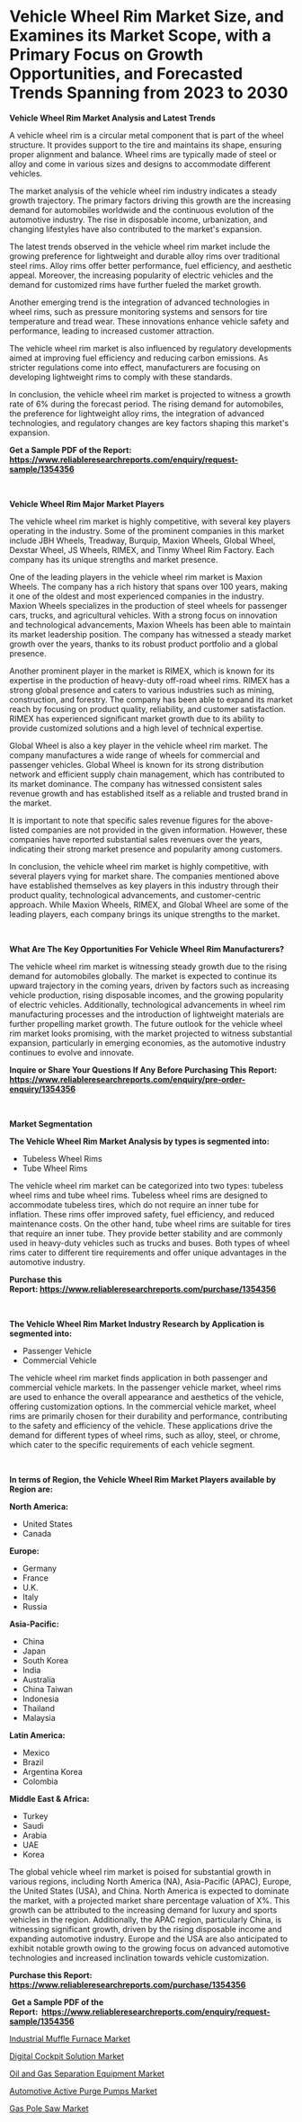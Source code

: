 <p><h1>Vehicle Wheel Rim Market Size, and Examines its Market Scope, with a Primary Focus on Growth Opportunities, and Forecasted Trends Spanning from 2023 to 2030</h1></p><p><strong>Vehicle Wheel Rim Market Analysis and Latest Trends</strong></p>
<p><p>A vehicle wheel rim is a circular metal component that is part of the wheel structure. It provides support to the tire and maintains its shape, ensuring proper alignment and balance. Wheel rims are typically made of steel or alloy and come in various sizes and designs to accommodate different vehicles.</p><p>The market analysis of the vehicle wheel rim industry indicates a steady growth trajectory. The primary factors driving this growth are the increasing demand for automobiles worldwide and the continuous evolution of the automotive industry. The rise in disposable income, urbanization, and changing lifestyles have also contributed to the market's expansion.</p><p>The latest trends observed in the vehicle wheel rim market include the growing preference for lightweight and durable alloy rims over traditional steel rims. Alloy rims offer better performance, fuel efficiency, and aesthetic appeal. Moreover, the increasing popularity of electric vehicles and the demand for customized rims have further fueled the market growth.</p><p>Another emerging trend is the integration of advanced technologies in wheel rims, such as pressure monitoring systems and sensors for tire temperature and tread wear. These innovations enhance vehicle safety and performance, leading to increased customer attraction.</p><p>The vehicle wheel rim market is also influenced by regulatory developments aimed at improving fuel efficiency and reducing carbon emissions. As stricter regulations come into effect, manufacturers are focusing on developing lightweight rims to comply with these standards.</p><p>In conclusion, the vehicle wheel rim market is projected to witness a growth rate of 6% during the forecast period. The rising demand for automobiles, the preference for lightweight alloy rims, the integration of advanced technologies, and regulatory changes are key factors shaping this market's expansion.</p></p>
<p><strong>Get a Sample PDF of the Report:&nbsp; <a href="https://www.reliableresearchreports.com/enquiry/request-sample/1354356">https://www.reliableresearchreports.com/enquiry/request-sample/1354356</a></strong></p>
<p>&nbsp;</p>
<p><strong>Vehicle Wheel Rim Major Market Players</strong></p>
<p><p>The vehicle wheel rim market is highly competitive, with several key players operating in the industry. Some of the prominent companies in this market include JBH Wheels, Treadway, Burquip, Maxion Wheels, Global Wheel, Dexstar Wheel, JS Wheels, RIMEX, and Tinmy Wheel Rim Factory. Each company has its unique strengths and market presence.</p><p>One of the leading players in the vehicle wheel rim market is Maxion Wheels. The company has a rich history that spans over 100 years, making it one of the oldest and most experienced companies in the industry. Maxion Wheels specializes in the production of steel wheels for passenger cars, trucks, and agricultural vehicles. With a strong focus on innovation and technological advancements, Maxion Wheels has been able to maintain its market leadership position. The company has witnessed a steady market growth over the years, thanks to its robust product portfolio and a global presence.</p><p>Another prominent player in the market is RIMEX, which is known for its expertise in the production of heavy-duty off-road wheel rims. RIMEX has a strong global presence and caters to various industries such as mining, construction, and forestry. The company has been able to expand its market reach by focusing on product quality, reliability, and customer satisfaction. RIMEX has experienced significant market growth due to its ability to provide customized solutions and a high level of technical expertise.</p><p>Global Wheel is also a key player in the vehicle wheel rim market. The company manufactures a wide range of wheels for commercial and passenger vehicles. Global Wheel is known for its strong distribution network and efficient supply chain management, which has contributed to its market dominance. The company has witnessed consistent sales revenue growth and has established itself as a reliable and trusted brand in the market.</p><p>It is important to note that specific sales revenue figures for the above-listed companies are not provided in the given information. However, these companies have reported substantial sales revenues over the years, indicating their strong market presence and popularity among customers.</p><p>In conclusion, the vehicle wheel rim market is highly competitive, with several players vying for market share. The companies mentioned above have established themselves as key players in this industry through their product quality, technological advancements, and customer-centric approach. While Maxion Wheels, RIMEX, and Global Wheel are some of the leading players, each company brings its unique strengths to the market.</p></p>
<p>&nbsp;</p>
<p><strong>What Are The Key Opportunities For Vehicle Wheel Rim Manufacturers?</strong></p>
<p><p>The vehicle wheel rim market is witnessing steady growth due to the rising demand for automobiles globally. The market is expected to continue its upward trajectory in the coming years, driven by factors such as increasing vehicle production, rising disposable incomes, and the growing popularity of electric vehicles. Additionally, technological advancements in wheel rim manufacturing processes and the introduction of lightweight materials are further propelling market growth. The future outlook for the vehicle wheel rim market looks promising, with the market projected to witness substantial expansion, particularly in emerging economies, as the automotive industry continues to evolve and innovate.</p></p>
<p><strong>Inquire or Share Your Questions If Any Before Purchasing This Report: <a href="https://www.reliableresearchreports.com/enquiry/pre-order-enquiry/1354356">https://www.reliableresearchreports.com/enquiry/pre-order-enquiry/1354356</a></strong></p>
<p>&nbsp;</p>
<p><strong>Market Segmentation</strong></p>
<p><strong>The Vehicle Wheel Rim Market Analysis by types is segmented into:</strong></p>
<p><ul><li>Tubeless Wheel Rims</li><li>Tube Wheel Rims</li></ul></p>
<p><p>The vehicle wheel rim market can be categorized into two types: tubeless wheel rims and tube wheel rims. Tubeless wheel rims are designed to accommodate tubeless tires, which do not require an inner tube for inflation. These rims offer improved safety, fuel efficiency, and reduced maintenance costs. On the other hand, tube wheel rims are suitable for tires that require an inner tube. They provide better stability and are commonly used in heavy-duty vehicles such as trucks and buses. Both types of wheel rims cater to different tire requirements and offer unique advantages in the automotive industry.</p></p>
<p><strong>Purchase this Report:&nbsp;<a href="https://www.reliableresearchreports.com/purchase/1354356">https://www.reliableresearchreports.com/purchase/1354356</a></strong></p>
<p>&nbsp;</p>
<p><strong>The Vehicle Wheel Rim Market Industry Research by Application is segmented into:</strong></p>
<p><ul><li>Passenger Vehicle</li><li>Commercial Vehicle</li></ul></p>
<p><p>The vehicle wheel rim market finds application in both passenger and commercial vehicle markets. In the passenger vehicle market, wheel rims are used to enhance the overall appearance and aesthetics of the vehicle, offering customization options. In the commercial vehicle market, wheel rims are primarily chosen for their durability and performance, contributing to the safety and efficiency of the vehicle. These applications drive the demand for different types of wheel rims, such as alloy, steel, or chrome, which cater to the specific requirements of each vehicle segment.</p></p>
<p>&nbsp;</p>
<p><strong>In terms of Region, the Vehicle Wheel Rim Market Players available by Region are:</strong></p>
<p>
    <p> <strong> North America: </strong>
        <ul>
            <li>United States</li>
            <li>Canada</li>
        </ul>
        </p> 
    <p> <strong> Europe: </strong>
        <ul>
            <li>Germany</li>
            <li>France</li>
            <li>U.K.</li>
            <li>Italy</li>
            <li>Russia</li>
        </ul>
        </p> 
    <p> <strong> Asia-Pacific: </strong>
        <ul>
            <li>China</li>
            <li>Japan</li>
            <li>South Korea</li>
            <li>India</li>
            <li>Australia</li>
            <li>China Taiwan</li>
            <li>Indonesia</li>
            <li>Thailand</li>
            <li>Malaysia</li>
        </ul>
        </p> 
    <p> <strong> Latin America: </strong>
        <ul>
            <li>Mexico</li>
            <li>Brazil</li>
            <li>Argentina Korea</li>
            <li>Colombia</li>
        </ul>
        </p> 
    <p> <strong> Middle East & Africa: </strong>
        <ul>
            <li>Turkey</li>
            <li>Saudi</li>
            <li>Arabia</li>
            <li>UAE</li>
            <li>Korea</li>
        </ul>
    </p>
    </p>
<p><p>The global vehicle wheel rim market is poised for substantial growth in various regions, including North America (NA), Asia-Pacific (APAC), Europe, the United States (USA), and China. North America is expected to dominate the market, with a projected market share percentage valuation of X%. This growth can be attributed to the increasing demand for luxury and sports vehicles in the region. Additionally, the APAC region, particularly China, is witnessing significant growth, driven by the rising disposable income and expanding automotive industry. Europe and the USA are also anticipated to exhibit notable growth owing to the growing focus on advanced automotive technologies and increased inclination towards vehicle customization.</p></p>
<p><strong>Purchase this Report: <a href="https://www.reliableresearchreports.com/purchase/1354356">https://www.reliableresearchreports.com/purchase/1354356</a></strong></p>
<p>&nbsp;<strong>Get a Sample PDF of the Report:&nbsp;&nbsp;<a href="https://www.reliableresearchreports.com/enquiry/request-sample/1354356">https://www.reliableresearchreports.com/enquiry/request-sample/1354356</a></strong></p>
<p><strong></strong></p>
<p><p><a href="https://www.linkedin.com/pulse/industrial-muffle-furnace-market-insights-players-forecast-40ofe/">Industrial Muffle Furnace Market</a></p><p><a href="https://github.com/zebdakicsin/Market-Research-Report-List-1/blob/main/digital-cockpit-solution-market.md">Digital Cockpit Solution Market</a></p><p><a href="https://medium.com/@vrahul.reportprime/oil-and-gas-separation-equipment-market-share-evolution-and-market-growth-trends-2023-2030-c4ba892b7e9f">Oil and Gas Separation Equipment Market</a></p><p><a href="https://github.com/kholmovskayalyudmila/Market-Research-Report-List-1/blob/main/automotive-active-purge-pumps-market.md">Automotive Active Purge Pumps Market</a></p><p><a href="https://www.linkedin.com/pulse/gas-pole-saw-market-size-2023-2030-global-industrial-q8sse/">Gas Pole Saw Market</a></p></p>